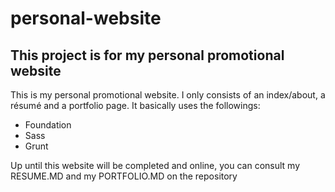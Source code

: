 # personal-website
## This project is for my personal promotional website

This is my personal promotional website. I only consists of an index/about, a résumé and a portfolio page. It basically uses the followings:

*   Foundation
*   Sass
*   Grunt

Up until this website will be completed and online, you can consult my RESUME.MD and my PORTFOLIO.MD on the repository
